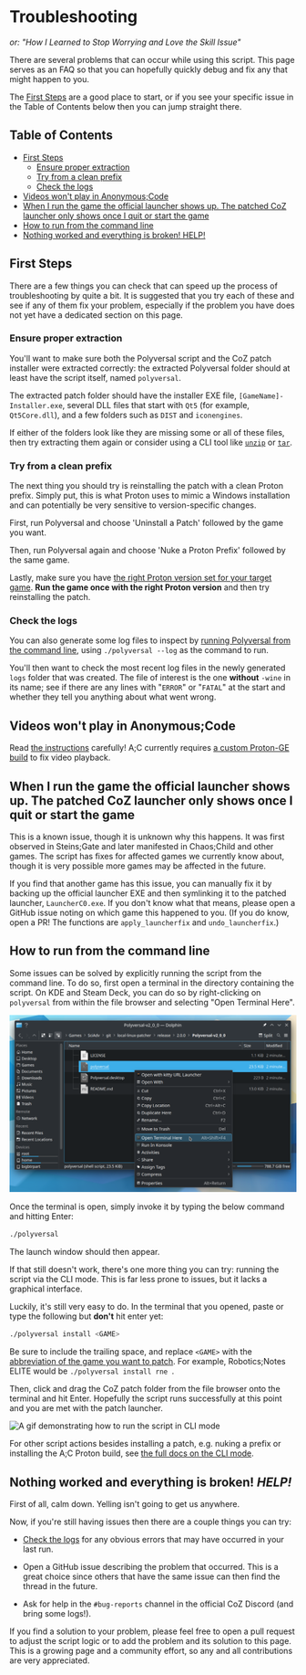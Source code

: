 # Troubleshooting

*or: "How I Learned to Stop Worrying and Love the Skill Issue"*

There are several problems that can occur while using this script. This page serves as an FAQ so that you can hopefully quickly debug and fix any that might happen to you.

The [First Steps](#first-steps) are a good place to start, or if you see your specific issue in the Table of Contents below then you can jump straight there.

## Table of Contents

- [First Steps](#first-steps)
  - [Ensure proper extraction](#ensure-proper-extraction)
  - [Try from a clean prefix](#try-from-a-clean-prefix)
  - [Check the logs](#check-the-logs)
- [Videos won't play in Anonymous;Code](#videos-wont-play-in-anonymouscode)
- [When I run the game the official launcher shows up. The patched CoZ launcher only shows once I quit or start the game](#when-i-run-the-game-the-official-launcher-shows-up-the-patched-coz-launcher-only-shows-once-i-quit-or-start-the-game)
- [How to run from the command line](#how-to-run-from-the-command-line)
- [Nothing worked and everything is broken! HELP!](#nothing-worked-and-everything-is-broken-help)

## First Steps

There are a few things you can check that can speed up the process of troubleshooting by quite a bit. It is suggested that you try each of these and see if any of them fix your problem, especially if the problem you have does not yet have a dedicated section on this page.

### Ensure proper extraction

You'll want to make sure both the Polyversal script and the CoZ patch installer were extracted correctly: the extracted Polyversal folder should at least have the script itself, named `polyversal`.

The extracted patch folder should have the installer EXE file, `[GameName]-Installer.exe`, several DLL files that start with `Qt5` (for example, `Qt5Core.dll`), and a few folders such as `DIST` and `iconengines`.

If either of the folders look like they are missing some or all of these files, then try extracting them again or consider using a CLI tool like [`unzip`](https://linux.die.net/man/1/unzip) or [`tar`](https://linux.die.net/man/1/tar).

### Try from a clean prefix

The next thing you should try is reinstalling the patch with a clean Proton prefix. Simply put, this is what Proton uses to mimic a Windows installation and can potentially be very sensitive to version-specific changes.

First, run Polyversal and choose 'Uninstall a Patch' followed by the game you want.

Then, run Polyversal again and choose 'Nuke a Proton Prefix' followed by the same game.

Lastly, make sure you have [the right Proton version set for your target game](/docs/GAMES.md). **Run the game once with the right Proton version** and then try reinstalling the patch.

### Check the logs

You can also generate some log files to inspect by [running Polyversal from the command line](#how-to-run-from-the-command-line), using `./polyversal --log` as the command to run.

You'll then want to check the most recent log files in the newly generated `logs` folder that was created. The file of interest is the one **without** `-wine` in its name; see if there are any lines with "`ERROR`" or "`FATAL`" at the start and whether they tell you anything about what went wrong.

## Videos won't play in Anonymous;Code

Read [the instructions](/README.md#setup) carefully! A;C currently requires [a custom Proton-GE build](/docs/AC.md) to fix video playback.

## When I run the game the official launcher shows up. The patched CoZ launcher only shows once I quit or start the game

This is a known issue, though it is unknown why this happens. It was first observed in Steins;Gate and later manifested in Chaos;Child and other games. The script has fixes for affected games we currently know about, though it is very possible more games may be affected in the future.

If you find that another game has this issue, you can manually fix it by backing up the official launcher EXE and then symlinking it to the patched launcher, `LauncherC0.exe`. If you don't know what that means, please open a GitHub issue noting on which game this happened to you. (If you do know, open a PR! The functions are `apply_launcherfix` and `undo_launcherfix`.)

## How to run from the command line

Some issues can be solved by explicitly running the script from the command line. To do so, first open a terminal in the directory containing the script. On KDE and Steam Deck, you can do so by right-clicking on `polyversal` from within the file browser and selecting "Open Terminal Here".

![Image of the "Open Terminal Here" dialog.](/assets/open-term-here.png)

Once the terminal is open, simply invoke it by typing the below command and hitting Enter:

```bash
./polyversal
```

The launch window should then appear.

If that still doesn't work, there's one more thing you can try: running the script via the CLI mode. This is far less prone to issues, but it lacks a graphical interface.

Luckily, it's still very easy to do. In the terminal that you opened, paste or type the following but **don't** hit enter yet:

```bash
./polyversal install <GAME> 
```

Be sure to include the trailing space, and replace `<GAME>` with the [abbreviation of the game you want to patch](/docs/GAMES.md). For example, Robotics;Notes ELITE would be `./polyversal install rne `.

Then, click and drag the CoZ patch folder from the file browser onto the terminal and hit Enter. Hopefully the script runs successfully at this point and you are met with the patch launcher.

![A gif demonstrating how to run the script in CLI mode](/assets/gif/cli.gif "Fish is objectively the best shell, but I like zsh")

For other script actions besides installing a patch, e.g. nuking a prefix or installing the A;C Proton build, see [the full docs on the CLI mode](/docs/GENERAL-INFO.md#cli).

## Nothing worked and everything is broken! *HELP!*

First of all, calm down. Yelling isn't going to get us anywhere.

Now, if you're still having issues then there are a couple things you can try:

- [Check the logs](#check-the-logs) for any obvious errors that may have occurred in your last run.

- Open a GitHub issue describing the problem that occurred. This is a great choice since others that have the same issue can then find the thread in the future.

- Ask for help in the `#bug-reports` channel in the official CoZ Discord (and bring some logs!).

If you find a solution to your problem, please feel free to open a pull request to adjust the script logic or to add the problem and its solution to this page. This is a growing page and a community effort, so any and all contributions are very appreciated.
